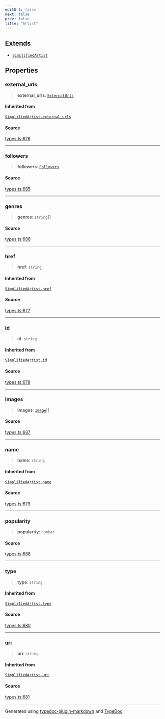 ```yaml
---
editUrl: false
next: false
prev: false
title: "Artist"
---
```


## Extends

- [`SimplifiedArtist`](/api/interfaces/simplifiedartist/)

## Properties

### external\_urls

> **external\_urls**: [`ExternalUrls`](/api/interfaces/externalurls/)

#### Inherited from

[`SimplifiedArtist.external_urls`](/api/interfaces/simplifiedartist/#external-urls)

#### Source

[types.ts:676](https://github.com/fostertheweb/spotify-web-sdk/blob/b2835c1/src/types.ts#L676)

***

### followers

> **followers**: [`Followers`](/api/interfaces/followers/)

#### Source

[types.ts:685](https://github.com/fostertheweb/spotify-web-sdk/blob/b2835c1/src/types.ts#L685)

***

### genres

> **genres**: `string`[]

#### Source

[types.ts:686](https://github.com/fostertheweb/spotify-web-sdk/blob/b2835c1/src/types.ts#L686)

***

### href

> **href**: `string`

#### Inherited from

[`SimplifiedArtist.href`](/api/interfaces/simplifiedartist/#href)

#### Source

[types.ts:677](https://github.com/fostertheweb/spotify-web-sdk/blob/b2835c1/src/types.ts#L677)

***

### id

> **id**: `string`

#### Inherited from

[`SimplifiedArtist.id`](/api/interfaces/simplifiedartist/#id)

#### Source

[types.ts:678](https://github.com/fostertheweb/spotify-web-sdk/blob/b2835c1/src/types.ts#L678)

***

### images

> **images**: [`Image`](/api/interfaces/image/)[]

#### Source

[types.ts:687](https://github.com/fostertheweb/spotify-web-sdk/blob/b2835c1/src/types.ts#L687)

***

### name

> **name**: `string`

#### Inherited from

[`SimplifiedArtist.name`](/api/interfaces/simplifiedartist/#name)

#### Source

[types.ts:679](https://github.com/fostertheweb/spotify-web-sdk/blob/b2835c1/src/types.ts#L679)

***

### popularity

> **popularity**: `number`

#### Source

[types.ts:688](https://github.com/fostertheweb/spotify-web-sdk/blob/b2835c1/src/types.ts#L688)

***

### type

> **type**: `string`

#### Inherited from

[`SimplifiedArtist.type`](/api/interfaces/simplifiedartist/#type)

#### Source

[types.ts:680](https://github.com/fostertheweb/spotify-web-sdk/blob/b2835c1/src/types.ts#L680)

***

### uri

> **uri**: `string`

#### Inherited from

[`SimplifiedArtist.uri`](/api/interfaces/simplifiedartist/#uri)

#### Source

[types.ts:681](https://github.com/fostertheweb/spotify-web-sdk/blob/b2835c1/src/types.ts#L681)

***

Generated using [typedoc-plugin-markdown](https://www.npmjs.com/package/typedoc-plugin-markdown) and [TypeDoc](https://typedoc.org/)
